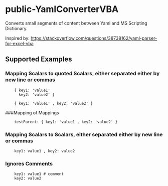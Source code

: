 # public-YamlConverterVBA
Converts small segments of content between Yaml and MS Scripting Dictionary.

Inspired by: https://stackoverflow.com/questions/38738162/yaml-parser-for-excel-vba

## Supported Examples
### Mapping Scalars to quoted Scalars, either separated either by new line or commas	
```
	{ key1: 'value1' 
	  key2: 'value2' }

	{ key1: 'value1' , key2: 'value2' }
```
###Mapping of Mappings
```
	testParent: { key1: 'value1', key2: 'value2' }
```
### Mapping Scalars to Scalars, either separated either by new line or commas	
```
	key1: value1 , key2: value2
```
### Ignores Comments	
```
	key1: value1 # comment
	key2: value2 
```